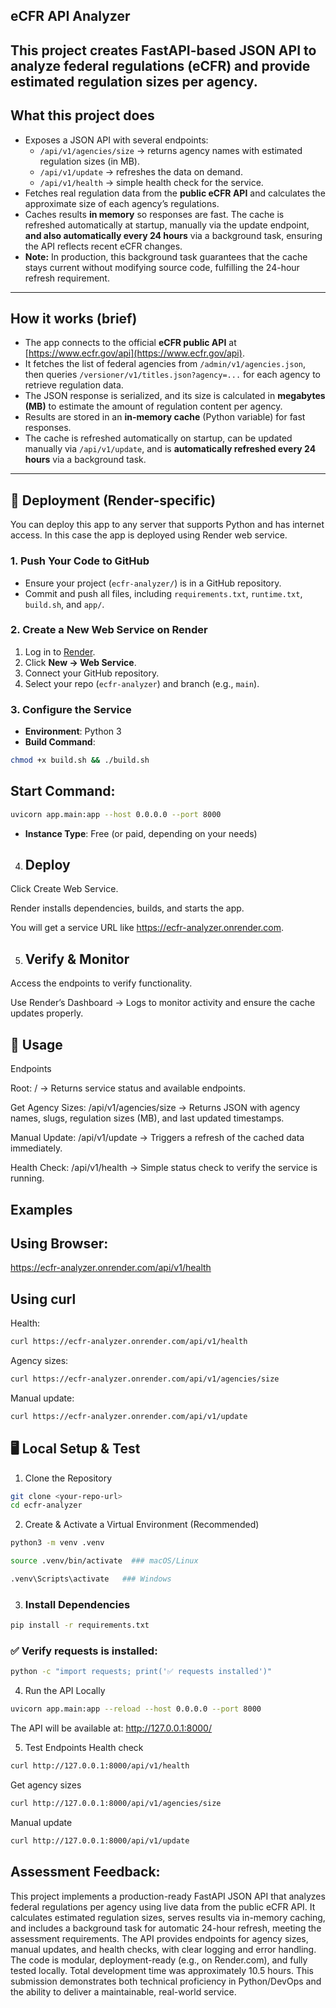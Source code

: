 ## eCFR API Analyzer

This project creates FastAPI-based JSON API to analyze federal regulations (eCFR) and provide estimated regulation sizes per agency.
---

## What this project does
- Exposes a JSON API with several endpoints:
  - `/api/v1/agencies/size` → returns agency names with estimated regulation sizes (in MB).  
  - `/api/v1/update` → refreshes the data on demand.  
  - `/api/v1/health` → simple health check for the service.
- Fetches real regulation data from the **public eCFR API** and calculates the approximate size of each agency’s regulations.
- Caches results **in memory** so responses are fast. The cache is refreshed automatically at startup, manually via the update endpoint, **and also automatically every 24 hours** via a background task, ensuring the API reflects recent eCFR changes.
- **Note:** In production, this background task guarantees that the cache stays current without modifying source code, fulfilling the 24-hour refresh requirement.

---

## How it works (brief)
- The app connects to the official **eCFR public API** at [https://www.ecfr.gov/api](https://www.ecfr.gov/api).  
- It fetches the list of federal agencies from `/admin/v1/agencies.json`, then queries `/versioner/v1/titles.json?agency=...` for each agency to retrieve regulation data.  
- The JSON response is serialized, and its size is calculated in **megabytes (MB)** to estimate the amount of regulation content per agency.  
- Results are stored in an **in-memory cache** (Python variable) for fast responses.  
- The cache is refreshed automatically on startup, can be updated manually via `/api/v1/update`, and is **automatically refreshed every 24 hours** via a background task.

---

## 🚀 Deployment (Render-specific)
You can deploy this app to any server that supports Python and has internet access. In this case the app is deployed using Render web service.

### 1. Push Your Code to GitHub
- Ensure your project (`ecfr-analyzer/`) is in a GitHub repository.  
- Commit and push all files, including `requirements.txt`, `runtime.txt`, `build.sh`, and `app/`.

### 2. Create a New Web Service on Render
1. Log in to [Render](https://dashboard.render.com).  
2. Click **New → Web Service**.  
3. Connect your GitHub repository.  
4. Select your repo (`ecfr-analyzer`) and branch (e.g., `main`).

### 3. Configure the Service
- **Environment**: Python 3  
- **Build Command**:
```bash
chmod +x build.sh && ./build.sh
```

## Start Command:
```bash
uvicorn app.main:app --host 0.0.0.0 --port 8000
```
- **Instance Type**: Free (or paid, depending on your needs)

4. ## Deploy

Click Create Web Service.

Render installs dependencies, builds, and starts the app.

You will get a service URL like https://ecfr-analyzer.onrender.com.

5. ## Verify & Monitor

Access the endpoints to verify functionality.

Use Render’s Dashboard → Logs to monitor activity and ensure the cache updates properly.

## 📡 Usage
Endpoints

Root: / → Returns service status and available endpoints.

Get Agency Sizes: /api/v1/agencies/size → Returns JSON with agency names, slugs, regulation sizes (MB), and last updated timestamps.

Manual Update: /api/v1/update → Triggers a refresh of the cached data immediately.

Health Check: /api/v1/health → Simple status check to verify the service is running.

## Examples

## Using Browser: 
https://ecfr-analyzer.onrender.com/api/v1/health

## Using curl
Health:
```bash
curl https://ecfr-analyzer.onrender.com/api/v1/health
```
Agency sizes:
```bash
curl https://ecfr-analyzer.onrender.com/api/v1/agencies/size
```
Manual update:
```bash
curl https://ecfr-analyzer.onrender.com/api/v1/update
```


## 🖥 Local Setup & Test

1. Clone the Repository
```bash
git clone <your-repo-url>
cd ecfr-analyzer
```
2. Create & Activate a Virtual Environment (Recommended)
```bash
python3 -m venv .venv

source .venv/bin/activate  ### macOS/Linux
```
```bash
.venv\Scripts\activate   ### Windows
```
3. ### Install Dependencies
```bash
pip install -r requirements.txt
```
### ✅ Verify requests is installed:
```bash
python -c "import requests; print('✅ requests installed')"
```
4. Run the API Locally
```bash
uvicorn app.main:app --reload --host 0.0.0.0 --port 8000
```
 The API will be available at: http://127.0.0.1:8000/

5. Test Endpoints
 Health check
 ```bash
curl http://127.0.0.1:8000/api/v1/health
```
 Get agency sizes
 ```bash
curl http://127.0.0.1:8000/api/v1/agencies/size
```
Manual update
```bash
curl http://127.0.0.1:8000/api/v1/update
```

## Assessment Feedback:
This project implements a production-ready FastAPI JSON API that analyzes federal regulations per agency using live data from the public eCFR API. It calculates estimated regulation sizes, serves results via in-memory caching, and includes a background task for automatic 24-hour refresh, meeting the assessment requirements. The API provides endpoints for agency sizes, manual updates, and health checks, with clear logging and error handling. The code is modular, deployment-ready (e.g., on Render.com), and fully tested locally. Total development time was approximately 10.5 hours. This submission demonstrates both technical proficiency in Python/DevOps and the ability to deliver a maintainable, real-world service.

